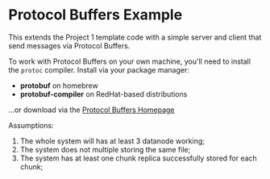 # Protocol Buffers Example

This extends the Project 1 template code with a simple server and client that send messages via Protocol Buffers.

To work with Protocol Buffers on your own machine, you'll need to install the ```protoc``` compiler. Install via your package manager:

* **protobuf** on homebrew 
* **protobuf-compiler** on RedHat-based distributions

...or download via the [Protocol Buffers Homepage](https://developers.google.com/protocol-buffers/)

Assumptions:
1. The whole system will has at least 3 datanode working;
2. The system does not multiple storing the same file;
3. The system has at least one chunk replica successfully stored for each chunk;

